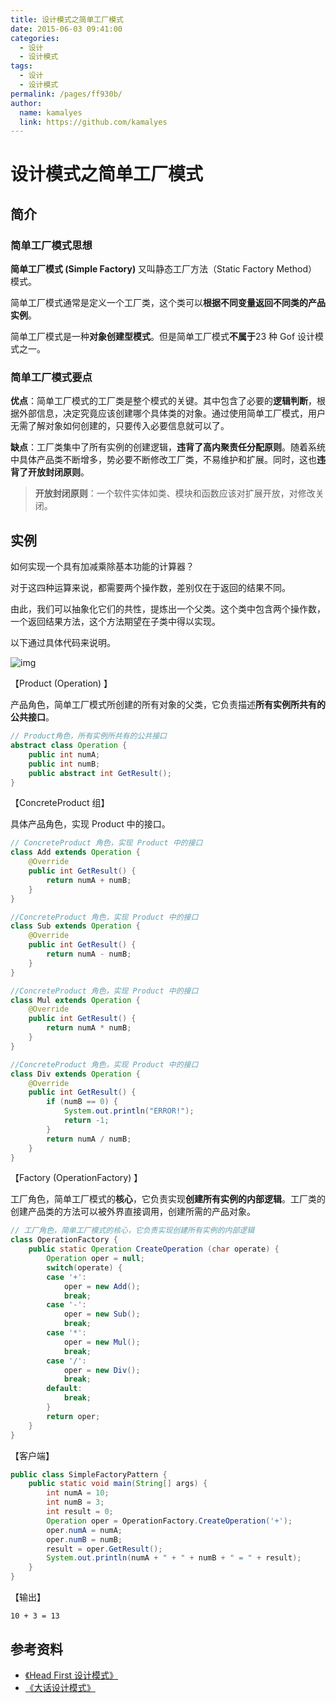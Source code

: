 ```yaml
---
title: 设计模式之简单工厂模式
date: 2015-06-03 09:41:00
categories: 
  - 设计
  - 设计模式
tags: 
  - 设计
  - 设计模式
permalink: /pages/ff930b/
author: 
  name: kamalyes
  link: https://github.com/kamalyes
---
```


# 设计模式之简单工厂模式

## 简介

### 简单工厂模式思想

**简单工厂模式 (Simple Factory)** 又叫静态工厂方法（Static Factory Method）模式。

简单工厂模式通常是定义一个工厂类，这个类可以**根据不同变量返回不同类的产品实例**。

简单工厂模式是一种**对象创建型模式**。但是简单工厂模式**不属于**23 种 Gof 设计模式之一。

### 简单工厂模式要点

**优点**：简单工厂模式的工厂类是整个模式的关键。其中包含了必要的**逻辑判断**，根据外部信息，决定究竟应该创建哪个具体类的对象。通过使用简单工厂模式，用户无需了解对象如何创建的，只要传入必要信息就可以了。

**缺点**：工厂类集中了所有实例的创建逻辑，**违背了高内聚责任分配原则**。随着系统中具体产品类不断增多，势必要不断修改工厂类，不易维护和扩展。同时，这也**违背了开放封闭原则**。

> **开放封闭原则**：一个软件实体如类、模块和函数应该对扩展开放，对修改关闭。

## 实例

如何实现一个具有加减乘除基本功能的计算器？

对于这四种运算来说，都需要两个操作数，差别仅在于返回的结果不同。

由此，我们可以抽象化它们的共性，提炼出一个父类。这个类中包含两个操作数，一个返回结果方法，这个方法期望在子类中得以实现。

以下通过具体代码来说明。

![img](https://www.yuyanqing.cn/oss/image-bed/snap/20200724093427.png)

【Product (Operation) 】

产品角色，简单工厂模式所创建的所有对象的父类，它负责描述**所有实例所共有的公共接口**。

```java
// Product角色，所有实例所共有的公共接口
abstract class Operation {
    public int numA;
    public int numB;
    public abstract int GetResult();
}
```

【ConcreteProduct 组】

具体产品角色，实现 Product 中的接口。

```java
// ConcreteProduct 角色，实现 Product 中的接口
class Add extends Operation {
    @Override
    public int GetResult() {
        return numA + numB;
    }
}

//ConcreteProduct 角色，实现 Product 中的接口
class Sub extends Operation {
    @Override
    public int GetResult() {
        return numA - numB;
    }
}

//ConcreteProduct 角色，实现 Product 中的接口
class Mul extends Operation {
    @Override
    public int GetResult() {
        return numA * numB;
    }
}

//ConcreteProduct 角色，实现 Product 中的接口
class Div extends Operation {
    @Override
    public int GetResult() {
        if (numB == 0) {
            System.out.println("ERROR!");
            return -1;
        }
        return numA / numB;
    }
}
```

【Factory (OperationFactory) 】

工厂角色，简单工厂模式的**核心**，它负责实现**创建所有实例的内部逻辑**。工厂类的创建产品类的方法可以被外界直接调用，创建所需的产品对象。

```java
// 工厂角色，简单工厂模式的核心，它负责实现创建所有实例的内部逻辑
class OperationFactory {
    public static Operation CreateOperation (char operate) {
        Operation oper = null;
        switch(operate) {
        case '+':
            oper = new Add();
            break;
        case '-':
            oper = new Sub();
            break;
        case '*':
            oper = new Mul();
            break;
        case '/':
            oper = new Div();
            break;
        default:
            break;
        }
        return oper;
    }
}
```

【客户端】

```java
public class SimpleFactoryPattern {
    public static void main(String[] args) {
        int numA = 10;
        int numB = 3;
        int result = 0;
        Operation oper = OperationFactory.CreateOperation('+');
        oper.numA = numA;
        oper.numB = numB;
        result = oper.GetResult();
        System.out.println(numA + " + " + numB + " = " + result);
    }
}
```

【输出】

```
10 + 3 = 13
```

## 参考资料

- [《Head First 设计模式》](https://book.douban.com/subject/2243615/)
- [《大话设计模式》](https://book.douban.com/subject/2334288/)
